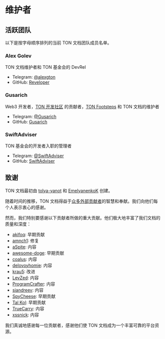 # 维护者

## 活跃团队

以下是按字母顺序排列的当前 TON 文档团队成员名单。

### Alex Golev

TON 文档维护者和 TON 基金会的 DevRel

-   Telegram: [@alexgton](https://t.me/alexgton)
-   GitHub: [Reveloper](https://github.com/Reveloper)

### Gusarich

Web3 开发者，[TON 开发社区](https://github.com/ton-community) 的贡献者，[TON Footsteps](https://github.com/ton-society/ton-footsteps) 和 TON 文档的维护者

-   Telegram: [@Gusarich](https://t.me/Gusarich)
-   GitHub: [Gusarich](https://github.com/Gusarich)

### SwiftAdviser

TON 基金会的开发者入职的管理者

-   Telegram: [@SwiftAdviser](https://t.me/SwiftAdviser)
-   GitHub: [SwiftAdviser](https://github.com/SwiftAdviser)

## 致谢

TON 文档最初由 [tolya-yanot](https://github.com/tolya-yanot) 和 [EmelyanenkoK](https://github.com/EmelyanenkoK) 创建。

随着时间的推移，TON 文档得益于[众多外部贡献者](https://github.com/ton-community/ton-docs/graphs/contributors)的智慧和奉献。我们向他们每个人表示衷心的感谢。

然而，我们特别要感谢以下贡献者所做的重大贡献。他们极大地丰富了我们文档的质量和深度：

-   [akifoq](https://github.com/akifoq): 早期贡献
-   [amnch1](https://github.com/amnch1): 修复
-   [aSpite](https://github.com/aSpite): 内容
-   [awesome-doge](https://github.com/awesome-doge): 早期贡献
-   [coalus](https://github.com/coalus): 内容
-   [delovoyhomie](https://github.com/delovoyhomie): 内容
-   [krau5](https://github.com/krau5): 改进
-   [LevZed](https://github.com/LevZed): 内容
-   [ProgramCrafter](https://github.com/ProgramCrafter): 内容
-   [siandreev](https://github.com/siandreev): 内容
-   [SpyCheese](https://github.com/SpyCheese): 早期贡献
-   [Tal Kol](https://github.com/talkol): 早期贡献
-   [TrueCarry](https://github.com/TrueCarry): 内容
-   [xssnick](https://github.com/xssnick): 内容

我们真诚地感谢每一位贡献者，感谢他们使 TON 文档成为一个丰富可靠的平台资源。
